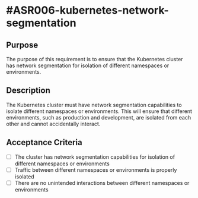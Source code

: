 # #ASR006-kubernetes-network-segmentation

## Purpose

The purpose of this requirement is to ensure that the Kubernetes cluster has network
segmentation for isolation of different namespaces or environments.

## Description

The Kubernetes cluster must have network segmentation capabilities to isolate different
namespaces or environments. This will ensure that different environments, such as
production and development, are isolated from each other and cannot accidentally
interact.

## Acceptance Criteria

- [ ] The cluster has network segmentation capabilities for isolation of different
namespaces or environments
- [ ] Traffic between different namespaces or environments is properly isolated
- [ ] There are no unintended interactions between different namespaces or environments
